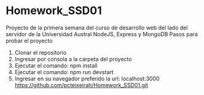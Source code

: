 # Homework_SSD01
Proyecto de la primera semana del curso de desarrollo web del lado del servidor de la Universidad Austral 
NodeJS, Express y MongoDB
Pasos para probar el proyecto
1) Clonar el repositorio
2) Ingresar por consola a la carpeta del proyecto
3) Ejecutar el comando: npm install
4) Ejecutar el comando: npm run devstart
5) Ingresar en su navegador preferido la url: localhost:3000
https://github.com/pcteixeirah/Homework_SSD01.git

